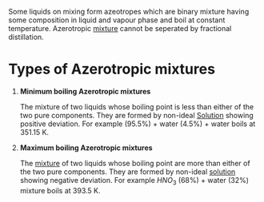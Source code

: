 Some liquids on mixing form azeotropes which are binary mixture having some composition in liquid and vapour phase and boil at constant temperature. Azerotropic [mixture](Mixture.md) cannot be seperated by fractional distillation. 

# Types of Azerotropic mixtures
1. **Minimum boiling Azerotropic mixtures**
   
   The mixture of two liquids whose boiling point is less than either of the two pure components. They are formed by non-ideal [Solution](Solution.md) showing positive deviation. For example (95.5%) + water (4.5%) + water boils at 351.15 K.
1. **Maximum boiling Azerotropic mixtures**
   
   The [mixture](Mixture.md) of two liquids whose boiling point are more than either of the two pure components. They are formed by non-ideal [solution](Solution.md) showing negative deviation. For example $HNO_{3}$ (68%) + water (32%) mixture boils at 393.5 K.  